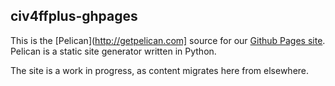 civ4ffplus-ghpages
------------------

This is the [Pelican](http://getpelican.com] source for our [Github Pages site](https://finalfrontierplus.github.io).
Pelican is a static site generator written in Python.

The site is a work in progress, as content migrates here from elsewhere.
